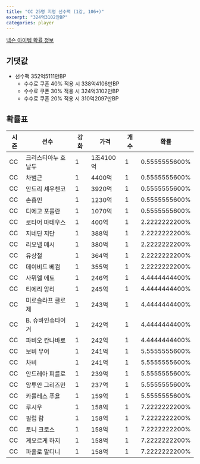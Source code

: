 ```yaml
---
title: "CC 25명 지명 선수팩 (1강, 106+)"
excerpt: "324억3102만BP"
categories: player
---
```

[넥슨 아이템 확률 정보](http://iteminfo.nexon.com/probability/fo4?sn=7350)

## 기댓값
- 선수팩 352억5111만BP
  - 수수료 쿠폰 40% 적용 시 338억4106만BP
  - 수수료 쿠폰 30% 적용 시 324억3102만BP
  - 수수료 쿠폰 20% 적용 시 310억2097만BP


## 확률표

|시즌|선수|강화|가격|개수|확률|
|---|---|---|---|---|---|
|CC|크리스티아누 호날두|1|1조4100억|1|0.5555555600%|
|CC|차범근|1|4400억|1|0.5555555600%|
|CC|안드리 셰우첸코|1|3920억|1|0.5555555600%|
|CC|손흥민|1|1230억|1|0.5555555600%|
|CC|디에고 포를란|1|1070억|1|0.5555555600%|
|CC|로타어 마테우스|1|400억|1|2.2222222200%|
|CC|지네딘 지단|1|388억|1|2.2222222200%|
|CC|리오넬 메시|1|380억|1|2.2222222200%|
|CC|유상철|1|364억|1|2.2222222200%|
|CC|데이비드 베컴|1|355억|1|2.2222222200%|
|CC|사뮈엘 에토|1|246억|1|4.4444444400%|
|CC|티에리 앙리|1|245억|1|4.4444444400%|
|CC|미로슬라프 클로제|1|243억|1|4.4444444400%|
|CC|B. 슈바인슈타이거|1|242억|1|4.4444444400%|
|CC|파비오 칸나바로|1|242억|1|4.4444444400%|
|CC|보비 무어|1|241억|1|5.5555555600%|
|CC|차비|1|241억|1|5.5555555600%|
|CC|안드레아 피를로|1|239억|1|5.5555555600%|
|CC|앙투안 그리즈만|1|237억|1|5.5555555600%|
|CC|카를레스 푸욜|1|159억|1|5.5555555600%|
|CC|루시우|1|158억|1|7.2222222200%|
|CC|필립 람|1|158억|1|7.2222222200%|
|CC|토니 크로스|1|158억|1|7.2222222200%|
|CC|게오르게 하지|1|158억|1|7.2222222200%|
|CC|파올로 말디니|1|158억|1|7.2222222200%|
